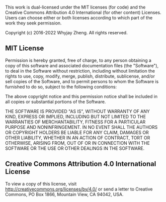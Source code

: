 This work is dual-licensed under the MIT licenses (for code) and the Creative 
Commons Attribution 4.0 International (for other content) Licenses. Users can
choose either or both licenses according to which part of the work they seek 
permission.

Copyright (c) 2016-2022 Whyjay Zheng. All rights reserved.

## MIT License

Permission is hereby granted, free of charge, to any person obtaining a copy
of this software and associated documentation files (the "Software"), to deal
in the Software without restriction, including without limitation the rights
to use, copy, modify, merge, publish, distribute, sublicense, and/or sell
copies of the Software, and to permit persons to whom the Software is
furnished to do so, subject to the following conditions:

The above copyright notice and this permission notice shall be included in all
copies or substantial portions of the Software.

THE SOFTWARE IS PROVIDED "AS IS", WITHOUT WARRANTY OF ANY KIND, EXPRESS OR
IMPLIED, INCLUDING BUT NOT LIMITED TO THE WARRANTIES OF MERCHANTABILITY,
FITNESS FOR A PARTICULAR PURPOSE AND NONINFRINGEMENT. IN NO EVENT SHALL THE
AUTHORS OR COPYRIGHT HOLDERS BE LIABLE FOR ANY CLAIM, DAMAGES OR OTHER
LIABILITY, WHETHER IN AN ACTION OF CONTRACT, TORT OR OTHERWISE, ARISING FROM,
OUT OF OR IN CONNECTION WITH THE SOFTWARE OR THE USE OR OTHER DEALINGS IN THE
SOFTWARE.

## Creative Commons Attribution 4.0 International License

To view a copy of this license, visit http://creativecommons.org/licenses/by/4.0/ 
or send a letter to Creative Commons, PO Box 1866, Mountain View, CA 94042, USA.
